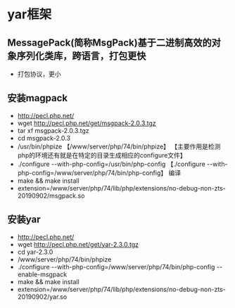 # yar框架
## MessagePack(简称MsgPack)基于二进制高效的对象序列化类库，跨语言，打包更快
- 打包协议，更小


## 安装magpack
- http://pecl.php.net/
- wget http://pecl.php.net/get/msgpack-2.0.3.tgz
- tar xf msgpack-2.0.3.tgz
- cd msgpack-2.0.3
- /usr/bin/phpize 【/www/server/php/74/bin/phpize】 【主要作用是检测php的环境还有就是在特定的目录生成相应的configure文件】
- ./configure --with-php-config=/usr/bin/php-config 【./configure --with-php-config=/www/server/php/74/bin/php-config】  编译
- make && make install
- extension=/www/server/php/74/lib/php/extensions/no-debug-non-zts-20190902/msgpack.so

## 安装yar
- http://pecl.php.net/
- wget http://pecl.php.net/get/yar-2.3.0.tgz
- cd yar-2.3.0
- /www/server/php/74/bin/phpize 
- ./configure --with-php-config=/www/server/php/74/bin/php-config  --enable-msgpack
- make && make install
- extension=/www/server/php/74/lib/php/extensions/no-debug-non-zts-20190902/yar.so








